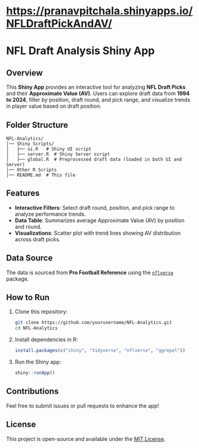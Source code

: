 # https://pranavpitchala.shinyapps.io/NFLDraftPickAndAV/
# NFL Draft Analysis Shiny App

## Overview
This **Shiny App** provides an interactive tool for analyzing **NFL Draft Picks** and their **Approximate Value (AV)**. Users can explore draft data from **1994 to 2024**, filter by position, draft round, and pick range, and visualize trends in player value based on draft position.

## Folder Structure
```
NFL-Analytics/
│── Shiny Scripts/
│   ├── ui.R   # Shiny UI script
│   ├── server.R  # Shiny Server script
│   ├── global.R  # Preprocessed draft data (loaded in both UI and Server)
│── Other R Scripts
│── README.md  # This file
```

## Features
- **Interactive Filters**: Select draft round, position, and pick range to analyze performance trends.
- **Data Table**: Summarizes average Approximate Value (AV) by position and round.
- **Visualizations**: Scatter plot with trend lines showing AV distribution across draft picks.

## Data Source
The data is sourced from **Pro Football Reference** using the [`nflverse`](https://nflverse.nflverse.com/) package.

## How to Run
1. Clone this repository:
   ```sh
   git clone https://github.com/yourusername/NFL-Analytics.git
   cd NFL-Analytics
   ```
2. Install dependencies in R:
   ```r
   install.packages(c("shiny", "tidyverse", "nflverse", "ggrepel"))
   ```
3. Run the Shiny app:
   ```r
   shiny::runApp()
   ```
   
## Contributions
Feel free to submit issues or pull requests to enhance the app!

## License
This project is open-source and available under the [MIT License](LICENSE).
